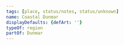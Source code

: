 ```yaml
---
tags: [place, status/notes, status/unknown]
name: Coastal Dunmar
displayDefaults: {defArt: ''}
typeOf: region
partOf: Dunmar
---
```


